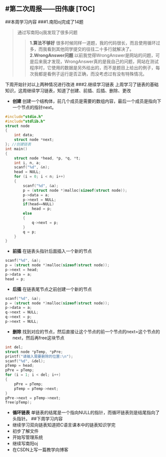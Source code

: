 #第二次周报——田伟康
[TOC]
-------
##本周学习内容
###1.南阳oj完成了14题
>通过写南阳oj我发现了很多问题
>>**1.算法不够好**
很多时候同样一道题，我的代码很长，而且使用循环过多，而我看到其他同学提交的往往二十多行就解决了。
>>**2.WrongAnswer问题**
以前我觉得WrongAnswer是网站的问题，可是后来我才发现，WrongAnswer真的是我自己的问题，网站在测试程序时，它使用的数据是另外给出的，而不是题目上给出的例子，每次我都是看例子运行是否正确，而没考虑过有没有特殊情况。

下周开始针对以上两种情况进行改进
###2.继续学习链表
上周学习了链表的基础知识，这周继续学习链表，知道了创建、前插、后插、删除、更改
* **创建**
创建一个结构体，前几个成员是需要的数组内容，最后一个成员是指向下一个节点的指针next。

```c
#include"stdio.h"
#include"stdlib.h"
struct node
{
    int data;
    struct node *next;
}; //创建链表
int main()
{
    struct node *head, *p, *q, *t;
    int i, n, a;
    scanf("%d", &n);
    head = NULL;
    for (i = 0; i < n; i++)
    {
        scanf("%d", &a);
        p = (struct node *)malloc(sizeof(struct node));
        p->data = a;
        p->next = NULL;
        if(head==NULL)
            head = p;
        else
        {
            q->next = p;
        }
        q = p;
    }
}
```
* **前插**
在链表头指针后面插入一个新的节点
```c
scanf("%d", &a);
p = (struct node *)malloc(sizeof(struct node));
p->next = head;
p->data = a;
head = p;
```
* **后插**
在链表尾节点之前创建一个新的节点
```c
scanf("%d", &a);
p = (struct node *)malloc(sizeof(struct node));
p->data = a;
q->next = NULL;
q->next = p;
p->next = NULL;
```
* **删除**
找到对应的节点，然后直接让这个节点的前一个节点的next=这个节点的next，然后再free这块节点
```c
int del;
struct node *pTemp, *pPre;
printf("请输入需要删除的位置:\n");
scanf("%d", &del);
pTemp = head;
pPre = pTemp;
for (i = 1; i < del; i++)
{
    pPre = pTemp;
    pTemp = pTemp->next;    
}
pPre->next = pTemp->next;
free(pTemp);
```
* **循环链表**
单链表的结尾是一个指向NULL的指针，而循环链表则是结尾指向了头指针。
##下周学习内容
* 继续学习双向链表知道把C语言课本中的链表知识学完
* 初步了解文件
* 开始写管理系统
* 继续写南阳oj
* 在CSDN上写一篇教学向博客
